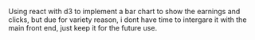 Using react with d3 to implement a bar chart to show the earnings and clicks, but due for variety reason, i dont have time to intergare it 
with the main front end, just keep it for the future use. 
